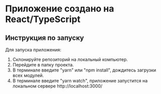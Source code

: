 # Приложение создано на React/TypeScript

## Инструкция по запуску

Для запуска приложения: 
  1. Склонируйте репозиторий на локальный компьютер. 
  2. Перейдите в папку проекта. 
  3. В терминале введите "yarn" или "npm install", дождитесь загрузки всех модулей.
  4. В терминале введите "yarn watch", приложение запустится на локальном сервере http://localhost:3000/
